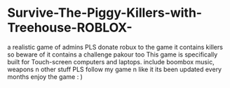 # Survive-The-Piggy-Killers-with-Treehouse-ROBLOX-
a realistic game of admins PLS donate robux to the game it contains killers so beware of it contains a challenge pakour too This game is specifically built for Touch-screen computers and laptops. include boombox music, weapons n other stuff PLS follow my game n like it its been updated every months enjoy the game : )
